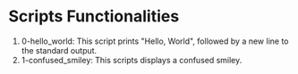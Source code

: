 # Scripts Functionalities

1. 0-hello_world: This script prints "Hello, World", followed by a new line to the standard output.
2. 1-confused_smiley: This scripts displays a confused smiley.
